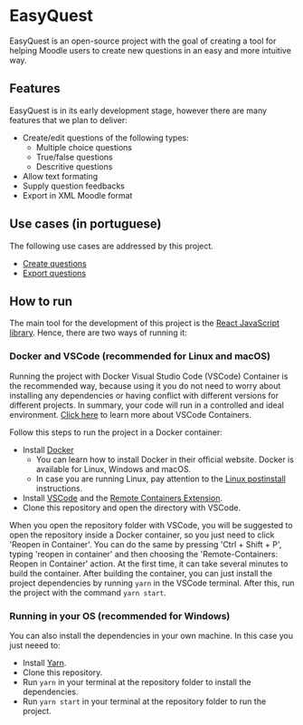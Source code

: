 # EasyQuest
EasyQuest is an open-source project with the goal of creating a tool for helping Moodle users to create new questions in an easy and more intuitive way.

## Features
EasyQuest is in its early development stage, however there are many features that we plan to deliver:
* Create/edit questions of the following types:
  * Multiple choice questions
  * True/false questions
  * Descritive questions
* Allow text formating
* Supply question feedbacks
* Export in XML Moodle format

## Use cases (in portuguese)
The following use cases are addressed by this project.
* [Create questions](requirements/create-questions-usecase.md)
* [Export questions](requirements/export-questions-usecase.md)

## How to run
The main tool for the development of this project is the [React JavaScript library](https://reactjs.org/docs/getting-started.html). Hence, there are two ways of running it:

### Docker and VSCode (recommended for Linux and macOS)
Running the project with Docker Visual Studio Code (VSCode) Container is the recommended way, because using it you do not need to worry about installing any dependencies or having conflict with different versions for different projects. In summary, your code will run in a controlled and ideal environment. [Click here](https://code.visualstudio.com/docs/remote/containers) to learn more about VSCode Containers.

Follow this steps to run the project in a Docker container:
* Install [Docker](https://docs.docker.com/get-docker/)
    * You can learn how to install Docker in their official website. Docker is available for Linux, Windows and macOS.
    * In case you are running Linux, pay attention to the [Linux postinstall](https://docs.docker.com/engine/install/linux-postinstall/) instructions.
* Install [VSCode](https://code.visualstudio.com/download) and the [Remote Containers Extension](https://marketplace.visualstudio.com/items?itemName=ms-vscode-remote.remote-containers).
* Clone this repository and open the directory with VSCode.

When you open the repository folder with VSCode, you will be suggested to open the repository inside a Docker container, so you just need to click 'Reopen in Container'. You can do the same by pressing 'Ctrl + Shift + P', typing 'reopen in container' and then choosing the 'Remote-Containers: Reopen in Container' action. At the first time, it can take several minutes to build the container.
After building the container, you can just install the project dependencies by running `yarn` in the VSCode terminal. After this, run the project with the command `yarn start`.

### Running in your OS  (recommended for Windows)
You can also install the dependencies in your own machine. In this case you just neeed to:
* Install [Yarn](https://classic.yarnpkg.com/en/docs/install/#debian-stable).
* Clone this repository.
* Run `yarn` in your terminal at the repository folder to install the dependencies.
* Run `yarn start` in your terminal at the repository folder to run the project.